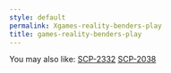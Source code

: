 ```yaml
---
style: default
permalink: Xgames-reality-benders-play
title: games-reality-benders-play
---
```

You may also like:
[SCP-2332](http://scp-wiki.net/scp-2332)
[SCP-2038](http://scp-wiki.net/scp-2038)
